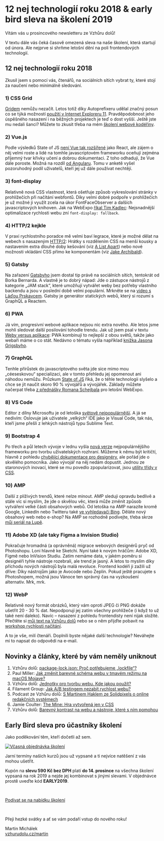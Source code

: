 # 12 nej technologií roku 2018 & early bird sleva na školení 2019

Vítám vás u prosincového newsletteru ze Vzhůru dolů!

V textu dále vás čeká časově omezená sleva na naše školení, která startují od února. Ale nejprve si shrňme letošní dění na poli frontendových technologií.

## 12 nej technologií roku 2018

Zkusil jsem s pomocí vás, čtenářů, na sociálních sítích  vybrat ty, které stojí za naučení nebo minimálně sledování.

### 1) CSS Grid

[Gridem](https://www.vzhurudolu.cz/prirucka/css-grid) nemůžu nezačít. Letos totiž díky Autoprefixeru udělal značný posun co se týká možností [použití v Internet Exploreru 11](https://css-tricks.com/css-grid-in-ie-css-grid-and-the-new-autoprefixer/). Pravděpodobnost jeho úspěšného nasazení i na běžných projektech je teď o dost vyšší. Ještě jste mu nedali šanci? Můžete to zkusit třeba na mém [školení webové kodéřiny](https://www.vzhurudolu.cz/kurzy/webova-koderina).

### 2) Vue.js

Podle výsledků State of JS [není Vue tak rozšířené](https://2018.stateofjs.com/front-end-frameworks/vuejs/) jako React, ale zájem o něj velmi roste a lidé na tomhle javascriptovém frameworku oceňují zejména příjemný tvar křivky učení a dobrou dokumentaci. Z toho odhaduji, že Vue dále poroste. Možná na rozdíl [od Angularu](https://2018.stateofjs.com/front-end-frameworks/angular/). Tomu v anketě vyšel pozoruhodný podíl uživatelů, kteří jej už dále používat nechtějí.

### 3) font-display

Relativně nová CSS vlastnost, která ošetřuje způsob vykreslování stránky v prohlížečích při načítání webfontů. Díky velmi dobré podpoře v prohlížečích je už možné ji využít zcela na úkor FontFaceObserver a dalších javascriptových knihoven. Jak na WebExpo [říkal Tim Kadlec](https://slideslive.com/38910582/the-longtail-of-perfomance): Nejsnadnější optimalizace rychlosti webu zní `font-display: fallback`.

### 4) HTTP/2 kejkle

V praxi rychlostního poradce mě velmi baví legrace, které je možné dělat na webech s nasazeným [HTTP/2](https://www.vzhurudolu.cz/prirucka/http-2): Hrátky s rozdělením CSS na menší kousky a nastavením extra dlouhé doby kešování (viz [A List Apart](https://alistapart.com/article/the-best-request-is-no-request-revisited)) nebo nové možnosti vkládání CSS přímo ke komponentám (viz [Jake Archibald](https://jakearchibald.com/2016/link-in-body/)).

### 5) Gatsby

Na zařazení [Gatsbyho](https://www.gatsbyjs.org/) jsem dostal tip právě na sociálních sítích, tentokrát od Borka Bernarda. A vlastně je to dobrý nápad: Jde o zástupce nástrojů z kategorie „JAM stack“, které umožňují vytvářet weby bez potřeby vlastního backendu a jsou v poslední době velmi populární. Mrkněte se na [video s Láďou Prskavcem](https://www.youtube.com/watch?v=AmdSoR-x7bE). Gatsby je generátor statických webů, který si rozumí s GraphQL a Reactem.

### 6) PWA

Já vím, progresivní webové aplikace nejsou nic extra nového. Ale letos jsme mohli sledovat další posilování tohodle trendu. Jak už jsem psal v textu [Weby versus aplikace](https://www.vzhurudolu.cz/prirucka/weby-vs-aplikace): PWA kombinují to nejlepší z obou světů, takže jako webaři máme o co stát. Nedávno o tématu vyšla například [knížka Jasona Grigsbyho](https://abookapart.com/products/progressive-web-apps).

### 7) GraphQL

Tenhle přírůstek do javascriptového světa jde sice mimo mou „céeseskovou“ specializaci, ale v tomto přehledu jej opomenout ani náhodou nemůžu. Průzkum [State of JS](https://2018.stateofjs.com/awards/) říká, že o téhle technologii slyšelo a chce se jit naučit skoro 90 % vývojářů a vývojářek. Základy můžete načerpat třeba [z přednášky Romana Schejbala](https://slideslive.com/38910563/graphql-101?locale=cs) pro letošní WebExpo.

### 8) VS Code

Editor z dílny Microsoftu je od letoška [světově nejpopulárnější](https://www.vzhurudolu.cz/blog/108-stack-overflow-2018). A já se nedivím: Oslovuje jak uživatele „velkých“ IDE jako je Visual Code, tak nás, kteří jsme přešli z lehkých nástrojů typu Sublime Text.

### 9) Bootstrap 4

Po třech a půl letech vývoje v lednu vyšla [nová verze](https://www.vzhurudolu.cz/blog/39-bootstrap-4) nejpopulárnějšího frameworku pro tvorbu uživatelských rozhraní. Můžeme k němu být kritičtí, hlavně z pohledu [chybějící dokumentace pro designéry](https://www.vzhurudolu.cz/blog/113-bootstrap-design-system), ale pořád jde o skvělého pomocníka. Jako vývojář na něj nedám dopustit. Jednou ze staronových inovací, které se mu povedlo zpopularizovat, jsou [utility třídy v CSS](https://www.vzhurudolu.cz/prirucka/bootstrap-4-utility).

### 10) AMP

Další z plíživých trendů, které nelze minout. AMP sleduji opravdu bedlivě a stále víc si myslím, že jde o skvělou věc, která může změnit způsob vytváření velké části obsahových webů. Od letoška na AMP narazíte kromě Google, LinkedIn nebo Twitteru také [ve vyhledavači Bing](https://blogs.bing.com/Webmaster-Blog/September-2018/Introducing-Bing-AMP-viewer-and-Bing-AMP-cache). Děláte nový obsahový web nebo e-shop? Na AMP se rozhodně podívejte, třeba skrze [můj seriál na Lupě](https://www.lupa.cz/serialy/accelerated-mobile-pages-amp/).

### 11) Adobe XD (ale taky Figma a Invision Studio)

Pokračuje hromadná (a oprávněná) migrace webových designérů pryč od Photoshopu. Loni hlavně ke Sketchi. Nyní také k novým hráčům: Adobe XD, Figmě nebo InVision Studiu. Zatím nemáme data, v jakém poměru si designéři tyhle nástroje rozebrali, ale trend je jasný. A letos to myslím díky příchodu nových nástrojů byla malá revoluce. Frontend kodéři ji zažili už dříve: Díky nástrojům jako je Avocode nebo Zeplin. Pokud ještě pracujete s Photoshopem, možná jsou Vánoce ten správný čas na vyzkoušení alternativ. Mrk, mrk.

### 12) WebP

Relativně nový formát obrázků, který vám oproti JPEG či PNG dokáže ušetřit 20 - 30 % dat. Nepodporují jej zatím všechny prohlížeče (i když to už také není daleko). Navíc – nasazení z pohledu frontendisty není nijak složité. Přečtěte si [můj text na Vzhůru dolů](https://www.vzhurudolu.cz/prirucka/webp) nebo se o něm přijďte pobavit na [workshop rychlosti načítání](https://www.vzhurudolu.cz/kurzy/rychlost-nacitani).

A to je vše, milí čtenáři. Doplnili byste nějaké další technologie? Neváhejte mi to napsat do odpovědi na e-mail.

## Novinky a články, které by vám neměly uniknout

1. Vzhůru dolů: [package-lock.json: Proč potřebujeme „lockfile“?](https://www.vzhurudolu.cz/prirucka/package-lock-json)
2. Paul Miller: [Jak změnit barevné schéma webu v tmavém režimu na macOS Mojave?](https://paulmillr.com/posts/using-dark-mode-in-css/)
3. Vzhůru dolů: [Jednotky pro tvorbu webu. Kde jakou použít?](https://www.vzhurudolu.cz/prirucka/jednotky)
4. Filament Group: [Jak A/B testingem nezabít rychlost webu?](https://www.filamentgroup.com/lab/second-meaningful-content.html)
5. Podcast ze Vzhůru dolů: [S Martinem Haklem ze Solidpixels o online redakčních systémech](https://www.vzhurudolu.cz/podcast/129-podcast-solidpixels)
6. Jamie Coulter: [The Mine: Hra vytvořená jen v CSS](https://codepen.io/jcoulterdesign/pen/NOMeEb)
7. Vzhůru dolů: [Barevný kontrast na webu a nástroje, které s ním pomohou](https://www.vzhurudolu.cz/prirucka/kontrast)

## Early Bird sleva pro účastníky školení

Jako poděkování těm, kteří dočetli až sem.

[![Včasná objednávka školení](https://gallery.mailchimp.com/d6be2f1899eba6a7651157403/images/5a302ec3-0684-45ac-8a7e-6153bd6ae6d0.jpg)](http://www.vzhurudolu.cz/kurzy)

Jarní termíny našich kurzů jsou už vypsané a ti nejvíce natěšení z vás mohou ušetřit. 

Kupón na **slevu 590 Kč bez DPH** platí **do 14. prosince** na všechna školení vypsaná na rok 2019 a nejde jej kombinovat s jinými slevami. V objednávce prostě uveďte kód **EARLY2019**.

<br>

<p class="text-center">
<a class="vd-button" href="https://www.vzhurudolu.cz/kurzy">Podívat se na nabídku školení</a>
</p>

<br>

Přeji hezké svátky a ať se vám podaří vstup do nového roku!

Martin Michálek  
[vzhurudolu.cz/martin](http://vzhurudolu.cz/martin)